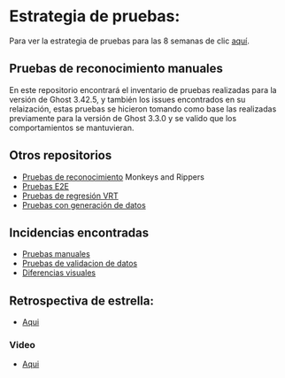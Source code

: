 # Estrategia de pruebas:

Para ver la estrategia de pruebas para las 8 semanas de clic [aquí](https://drive.google.com/file/d/1zUkMoHK-1Ukpo-ktSir54X3wmQXuQ9bJ/view?usp=sharing).

## Pruebas de reconocimiento manuales

En este repositorio encontrará el inventario de pruebas realizadas para la versión de Ghost 3.42.5, y también los issues encontrados en su relaización, 
estas pruebas se hicieron tomando como base las realizadas previamente para la versión de Ghost 3.3.0 y se valido que los comportamientos se mantuvieran.

## Otros repositorios

- [Pruebas de reconocimiento](https://github.com/anderson0365/pruebasReconocimiento) Monkeys and Rippers
- [Pruebas E2E](https://github.com/anderson0365/escenariosPruebasCypressE2E)
- [Pruebas de regresión VRT](https://github.com/andres-benavides-andes/escenariosPruebasCypressE2E)
- [Pruebas con generación de datos](https://github.com/anderson0365/randomValueTest)

## Incidencias encontradas
- [Pruebas manuales](https://github.com/asantaba/ghost-issues/issues)
- [Pruebas de validacion de datos](https://github.com/anderson0365/randomValueTest/issues)
- [Diferencias visuales](https://github.com/andres-benavides-andes/escenariosPruebasE2E/issues)

## Retrospectiva de estrella:
- [Aqui](https://docs.google.com/presentation/d/1hQ-Wx41O9Sw-PNtFvuBwNcWGxkuOgJhIXou5NZDQhWQ/edit#slide=id.gdd6f2d48e1_0_0)
### Video
- [Aqui](https://youtu.be/5relmI9SsOg)
